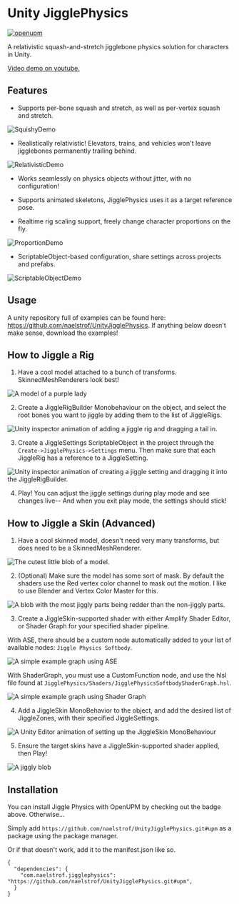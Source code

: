 # Unity JigglePhysics

[![openupm](https://img.shields.io/npm/v/com.naelstrof.jigglephysics?label=openupm&registry_uri=https://package.openupm.com)](https://openupm.com/packages/com.naelstrof.jigglephysics/)

A relativistic squash-and-stretch jigglebone physics solution for characters in Unity.

[Video demo on youtube.](https://www.youtube.com/watch?v=WHCv2lXbbTk)

## Features

* Supports per-bone squash and stretch, as well as per-vertex squash and stretch.

![SquishyDemo](https://github.com/naelstrof/UnityJigglePhysics/raw/main/squashNstretch.gif)

* Realistically relativistic! Elevators, trains, and vehicles won't leave jigglebones permanently trailing behind.

![RelativisticDemo](https://github.com/naelstrof/UnityJigglePhysics/raw/main/relativistic.gif)

* Works seamlessly on physics objects without jitter, with no configuration!

* Supports animated skeletons, JigglePhysics uses it as a target reference pose.

* Realtime rig scaling support, freely change character proportions on the fly.

![ProportionDemo](https://github.com/naelstrof/UnityJigglePhysics/raw/main/proportion.gif)

* ScriptableObject-based configuration, share settings across projects and prefabs.

![ScriptableObjectDemo](https://github.com/naelstrof/UnityJigglePhysics/raw/main/ScriptableObjectExample.png)


## Usage

A unity repository full of examples can be found here: https://github.com/naelstrof/UnityJigglePhysics. If anything below doesn't make sense, download the examples!

## How to Jiggle a Rig

1. Have a cool model attached to a bunch of transforms. SkinnedMeshRenderers look best!

![A model of a purple lady](https://github.com/naelstrof/UnityJigglePhysics/raw/main/model_example.png)

2. Create a JiggleRigBuilder Monobehaviour on the object, and select the root bones you want to jiggle by adding them to the list of JiggleRigs.

![Unity inspector animation of adding a jiggle rig and dragging a tail in.](https://github.com/naelstrof/UnityJigglePhysics/raw/main/CreateJiggleRig.gif)

3. Create a JiggleSettings ScriptableObject in the project through the `Create->JigglePhysics->Settings` menu. Then make sure that each JiggleRig has a reference to a JiggleSetting.

![Unity inspector animation of creating a jiggle setting and dragging it into the JiggleRigBuilder.](https://github.com/naelstrof/UnityJigglePhysics/raw/main/CreateJiggleSettings.gif)

4. Play! You can adjust the jiggle settings during play mode and see changes live-- And when you exit play mode, the settings should stick!

## How to Jiggle a Skin (Advanced)

1. Have a cool skinned model, doesn't need very many transforms, but does need to be a SkinnedMeshRenderer.

![The cutest little blob of a model.](https://github.com/naelstrof/UnityJigglePhysics/raw/main/SlimeGuy.png)

2. (Optional) Make sure the model has some sort of mask. By default the shaders use the Red vertex color channel to mask out the motion. I like to use Blender and Vertex Color Master for this.

![A blob with the most jiggly parts being redder than the non-jiggly parts.](https://github.com/naelstrof/UnityJigglePhysics/raw/main/JiggleMask.png)

3. Create a JiggleSkin-supported shader with either Amplify Shader Editor, or Shader Graph for your specified shader pipeline.

With ASE, there should be a custom node automatically added to your list of available nodes: `Jiggle Physics Softbody`.

![A simple example graph using ASE](https://github.com/naelstrof/UnityJigglePhysics/raw/main/ASEexample.png)

With ShaderGraph, you must use a CustomFunction node, and use the hlsl file found at `JigglePhysics/Shaders/JigglePhysicsSoftbodyShaderGraph.hsl`.

![A simple example graph using Shader Graph](https://github.com/naelstrof/UnityJigglePhysics/raw/main/ShaderGraphExample.png)

4. Add a JiggleSkin MonoBehavior to the object, and add the desired list of JiggleZones, with their specified JiggleSettings.

![A Unity Editor animation of setting up the JiggleSkin MonoBehaviour](https://github.com/naelstrof/UnityJigglePhysics/raw/main/JiggleSkinSetup.gif)

5. Ensure the target skins have a JiggleSkin-supported shader applied, then Play!

![A jiggly blob](https://github.com/naelstrof/UnityJigglePhysics/raw/main/SlimeGuyJiggle.gif)


## Installation

You can install Jiggle Physics with OpenUPM by checking out the badge above. Otherwise...

Simply add `https://github.com/naelstrof/UnityJigglePhysics.git#upm` as a package using the package manager.

Or if that doesn't work, add it to the manifest.json like so.

```
{
  "dependencies": {
    "com.naelstrof.jigglephysics": "https://github.com/naelstrof/UnityJigglePhysics.git#upm",
  }
}
```
